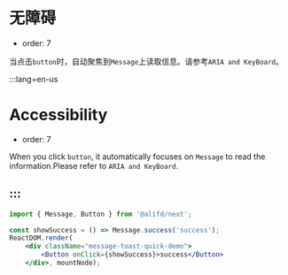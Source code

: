 # 无障碍

- order: 7

当点击`button`时，自动聚焦到`Message`上读取信息。请参考`ARIA and KeyBoard`。

:::lang=en-us
# Accessibility

- order: 7

When you click `button`, it automatically focuses on `Message` to read the information.Please refer to `ARIA and KeyBoard`.

:::
---

````jsx
import { Message, Button } from '@alifd/next';

const showSuccess = () => Message.success('success');
ReactDOM.render(
    <div className="message-toast-quick-demo">
        <Button onClick={showSuccess}>success</Button>
    </div>, mountNode);

````
